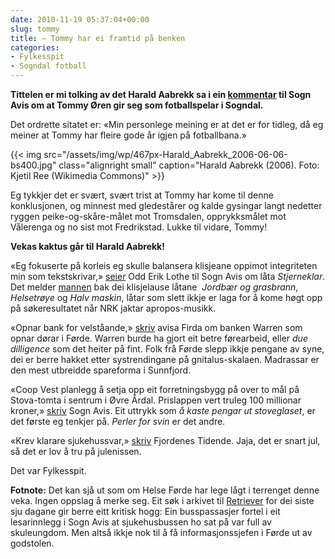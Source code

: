```yaml
---
date: 2010-11-19 05:37:04+00:00
slug: tommy
title: – Tommy har ei framtid på benken
categories:
- Fylkesspit
- Sogndal fotball
---
```


**Tittelen er mi tolking av det Harald Aabrekk sa i ein [kommentar](http://www.sognavis.no/lokal_sport/article5387034.ece) til Sogn Avis om at Tommy Øren gir seg som fotballspelar i Sogndal.**

Det ordrette sitatet er: «Min personlege meining er at det er for tidleg, då eg meiner at Tommy har fleire gode år igjen på fotballbana.»

<!--more-->

{{< img src="/assets/img/wp/467px-Harald_Aabrekk_2006-06-06-bs400.jpg" class="alignright small" caption="Harald Aabrekk (2006). Foto: Kjetil Ree (Wikimedia Commons)" >}}

Eg tykkjer det er svært, svært trist at Tommy har kome til denne konklusjonen, og minnest med gledestårer og kalde gysingar langt nedetter ryggen peike-og-skåre-målet mot Tromsdalen, opprykksmålet mot Vålerenga og no sist mot Fredrikstad. Lukke til vidare, Tommy!

**Vekas kaktus går til Harald Aabrekk!**

«Eg fokuserte på korleis eg skulle balansera klisjeane oppimot integriteten min som tekstskrivar,» [seier](http://www.sognavis.no/lokale_nyhende/article5384878.ece) Odd Erik Lothe til Sogn Avis om låta _Stjerneklar_. Det melder [mannen](http://no.wikipedia.org/wiki/Odd_Erik_Lothe) bak dei klisjelause låtane  _Jordbær og grasbrann_, _Helsetrøye_ og _Halv maskin_, låtar som slett ikkje er laga for å kome høgt opp på søkeresultatet når NRK jaktar apropos-musikk.

«Opnar bank for velståande,» [skriv](http://www.firda.no/nyhende/naringsliv/article5386001.ece) avisa Firda om banken Warren som opnar dørar i Førde. Warren burde ha gjort eit betre førearbeid, eller _due dilligence_ som det heiter på fint. Folk frå Førde slepp ikkje pengane av syne, dei er berre hakket etter systrendingane på gnitalus-skalaen. Madrassar er den mest utbreidde spareforma i Sunnfjord.

«Coop Vest planlegg å setja opp eit forretningsbygg på over to mål på Stova-tomta i sentrum i Øvre Årdal. Prislappen vert truleg 100 millionar kroner,» [skriv](http://www.sognavis.no/lokale_nyhende/article5386865.ece) Sogn Avis. Eit uttrykk som _å kaste pengar ut stoveglaset_, er det første eg tenkjer på. _Perler for svin_ er det andre.

«Krev klarare sjukehussvar,» [skriv](http://www.fjt.no/nyheter/article282932.ece) Fjordenes Tidende. Jaja, det er snart jul, så det er lov å tru på julenissen.

Det var Fylkesspit.

**Fotnote:** Det kan sjå ut som om Helse Førde har lege lågt i terrenget denne veka. Ingen oppslag å merke seg. Eit søk i arkivet til [Retriever](https://web.retriever-info.com/) for dei siste sju dagane gir berre eitt kritisk hogg: Ein busspassasjer fortel i eit lesarinnlegg i Sogn Avis at sjukehusbussen ho sat på var full av skuleungdom. Men altså ikkje nok til å få informasjonssjefen i Førde ut av godstolen.
